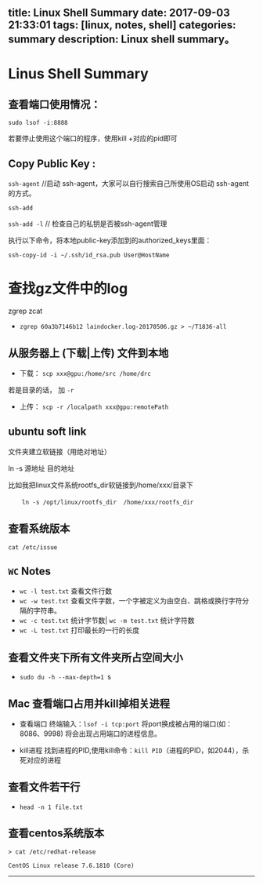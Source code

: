 title: Linux Shell Summary
date: 2017-09-03 21:33:01
tags: [linux, notes, shell]
categories: summary
description: Linux shell summary。
---

# Linus Shell Summary

## 查看端口使用情况：
`sudo lsof -i:8888`

若要停止使用这个端口的程序，使用kill +对应的pid即可

## Copy Public Key :

`ssh-agent` //启动 ssh-agent，大家可以自行搜索自己所使用OS启动 ssh-agent的方式。

`ssh-add`

`ssh-add -l` // 检查自己的私钥是否被ssh-agent管理

执行以下命令，将本地public-key添加到的authorized_keys里面：

`ssh-copy-id -i ~/.ssh/id_rsa.pub User@HostName`

# 查找gz文件中的log
zgrep zcat

- `zgrep 60a3b7146b12 laindocker.log-20170506.gz > ~/T1836-all`

## 从服务器上 (下载|上传) 文件到本地
- 下载： `scp xxx@gpu:/home/src /home/drc`

若是目录的话， 加 `-r`

- 上传： `scp -r /localpath xxx@gpu:remotePath`


## ubuntu soft link

文件夹建立软链接（用绝对地址）

ln -s 源地址 目的地址

比如我把linux文件系统rootfs_dir软链接到/home/xxx/目录下

　　`ln -s /opt/linux/rootfs_dir  /home/xxx/rootfs_dir`
　　
## 查看系统版本

`cat /etc/issue `  

## `WC` Notes

- `wc -l test.txt` 查看文件行数
- `wc -w test.txt` 查看文件字数，一个字被定义为由空白、跳格或换行字符分隔的字符串。
- `wc -c test.txt` 统计字节数| `wc -m test.txt` 统计字符数
- `wc -L test.txt` 打印最长的一行的长度 

## 查看文件夹下所有文件夹所占空间大小
- `sudo du -h --max-depth=1 `s

## Mac 查看端口占用并kill掉相关进程

- 查看端口
终端输入：`lsof -i tcp:port` 将port换成被占用的端口(如：8086、9998)
将会出现占用端口的进程信息。

- kill进程
找到进程的PID,使用kill命令：`kill PID`（进程的PID，如2044），杀死对应的进程

## 查看文件若干行

- `head -n 1 file.txt` 

## 查看centos系统版本

```
> cat /etc/redhat-release

CentOS Linux release 7.6.1810 (Core)
```

--- 
　　
